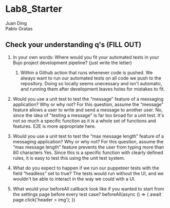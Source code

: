 # Lab8_Starter
Juan Ding  
Pablo Gratas

## Check your understanding q's (FILL OUT)
1. In your own words: Where would you fit your automated tests in your Bujo project development pipeline? (just write the letter)
   1. Within a Github action that runs whenever code is pushed. We always want to run our automated tests on all code we push to the repository. Doing so locally seems unecessary and isn't automatic, and running them after development leaves holes for mistakes to fit. 

2. Would you use a unit test to test the “message” feature of a messaging application? Why or why not? For this question, assume the “message” feature allows a user to write and send a message to another user.
   No, since the idea of "testing a message" is far too broad for a unit test. It's not so much a specific function as it is a whole set of functions and features. E2E is more appropriate here.

3. Would you use a unit test to test the “max message length” feature of a messaging application? Why or why not? For this question, assume the “max message length” feature prevents the user from typing more than 80 characters
   Yes. Since this is a specific function with clearly defined rules, it is easy to test this using the unit test system.

4. What do you expect to happen if we run our puppeteer tests with the field “headless” set to true?
   The tests would run without the UI, and we wouldn't be able to interact in the way we could with a UI.

5. What would your beforeAll callback look like if you wanted to start from the settings page before every test case?
    beforeAll(async () => {
        await page.click('header > img');
    })

